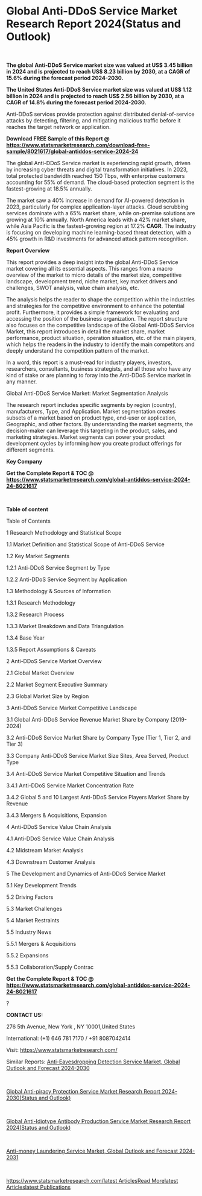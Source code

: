 <h1>Global Anti-DDoS Service Market Research Report 2024(Status and Outlook)</h1><br/><p><strong>The global Anti-DDoS Service market size was valued at US$ 3.45 billion in 2024 and is projected to reach US$ 8.23 billion by 2030, at a <strong>CAGR</strong> of 15.6% during the forecast period 2024-2030.</strong></p>
 
 
 
 <p><strong>The United States Anti-DDoS Service market size was valued at US$ 1.12 billion in 2024 and is projected to reach US$ 2.56 billion by 2030, at a <strong>CAGR</strong> of 14.8% during the forecast period 2024-2030.</strong></p>
 
 
 
 <p>Anti-DDoS services provide protection against distributed denial-of-service attacks by detecting, filtering, and mitigating malicious traffic before it reaches the target network or application.</p>
 
 
 
 <p><strong>Download FREE Sample of this Report @ <a href="https://www.statsmarketresearch.com/download-free-sample/8021617/global-antiddos-service-2024-24">https://www.statsmarketresearch.com/download-free-sample/8021617/global-antiddos-service-2024-24</a></strong></p>
 
 
 
 <p>The global Anti-DDoS Service market is experiencing rapid growth, driven by increasing cyber threats and digital transformation initiatives. In 2023, total protected bandwidth reached 150 Tbps, with enterprise customers accounting for 55% of demand. The cloud-based protection segment is the fastest-growing at 18.5% annually.</p>
 
 
 
 <p>The market saw a 40% increase in demand for AI-powered detection in 2023, particularly for complex application-layer attacks. Cloud scrubbing services dominate with a 65% market share, while on-premise solutions are growing at 10% annually. North America leads with a 42% market share, while Asia Pacific is the fastest-growing region at 17.2% <strong>CAGR</strong>. The industry is focusing on developing machine learning-based threat detection, with a 45% growth in R&D investments for advanced attack pattern recognition.</p>
 
 
 
 <p><strong style="text-align:center">Report Overview</strong></p>
 
 
 
 <p>This report provides a deep insight into the global Anti-DDoS Service market covering all its essential aspects. This ranges from a macro overview of the market to micro details of the market size, competitive landscape, development trend, niche market, key market drivers and challenges, SWOT analysis, value chain analysis, etc.</p>
 
 
 
 <p>The analysis helps the reader to shape the competition within the industries and strategies for the competitive environment to enhance the potential profit. Furthermore, it provides a simple framework for evaluating and accessing the position of the business organization. The report structure also focuses on the competitive landscape of the Global Anti-DDoS Service Market, this report introduces in detail the market share, market performance, product situation, operation situation, etc. of the main players, which helps the readers in the industry to identify the main competitors and deeply understand the competition pattern of the market.</p>
 
 
 
 <p>In a word, this report is a must-read for industry players, investors, researchers, consultants, business strategists, and all those who have any kind of stake or are planning to foray into the Anti-DDoS Service market in any manner.</p>
 
 
 
 <p>Global Anti-DDoS Service Market: Market Segmentation Analysis</p>
 
 
 
 <p>The research report includes specific segments by region (country), manufacturers, Type, and Application. Market segmentation creates subsets of a market based on product type, end-user or application, Geographic, and other factors. By understanding the market segments, the decision-maker can leverage this targeting in the product, sales, and marketing strategies. Market segments can power your product development cycles by informing how you create product offerings for different segments.</p>
 
 
 
 <p><strong>Key Company</strong></p>
 
 
 
 <div><b>Get the Complete Report & TOC @ <a href="https://www.statsmarketresearch.com/global-antiddos-service-2024-24-8021617">https://www.statsmarketresearch.com/global-antiddos-service-2024-24-8021617</a></b></div>
 
 
 
 <p><br />
 
 <b>Table of content</b></p>
 
 
 
 <p>Table of Contents<br />
 
 1 Research Methodology and Statistical Scope<br />
 
 1.1 Market Definition and Statistical Scope of Anti-DDoS Service<br />
 
 1.2 Key Market Segments<br />
 
 1.2.1 Anti-DDoS Service Segment by Type<br />
 
 1.2.2 Anti-DDoS Service Segment by Application<br />
 
 1.3 Methodology & Sources of Information<br />
 
 1.3.1 Research Methodology<br />
 
 1.3.2 Research Process<br />
 
 1.3.3 Market Breakdown and Data Triangulation<br />
 
 1.3.4 Base Year<br />
 
 1.3.5 Report Assumptions & Caveats<br />
 
 2 Anti-DDoS Service Market Overview<br />
 
 2.1 Global Market Overview<br />
 
 2.2 Market Segment Executive Summary<br />
 
 2.3 Global Market Size by Region<br />
 
 3 Anti-DDoS Service Market Competitive Landscape<br />
 
 3.1 Global Anti-DDoS Service Revenue Market Share by Company (2019-2024)<br />
 
 3.2 Anti-DDoS Service Market Share by Company Type (Tier 1, Tier 2, and Tier 3)<br />
 
 3.3 Company Anti-DDoS Service Market Size Sites, Area Served, Product Type<br />
 
 3.4 Anti-DDoS Service Market Competitive Situation and Trends<br />
 
 3.4.1 Anti-DDoS Service Market Concentration Rate<br />
 
 3.4.2 Global 5 and 10 Largest Anti-DDoS Service Players Market Share by Revenue<br />
 
 3.4.3 Mergers & Acquisitions, Expansion<br />
 
 4 Anti-DDoS Service Value Chain Analysis<br />
 
 4.1 Anti-DDoS Service Value Chain Analysis<br />
 
 4.2 Midstream Market Analysis<br />
 
 4.3 Downstream Customer Analysis<br />
 
 5 The Development and Dynamics of Anti-DDoS Service Market<br />
 
 5.1 Key Development Trends<br />
 
 5.2 Driving Factors<br />
 
 5.3 Market Challenges<br />
 
 5.4 Market Restraints<br />
 
 5.5 Industry News<br />
 
 5.5.1 Mergers & Acquisitions<br />
 
 5.5.2 Expansions<br />
 
 5.5.3 Collaboration/Supply Contrac</p>
 
 
 
 <div><b>Get the Complete Report & TOC @ <a href="https://www.statsmarketresearch.com/global-antiddos-service-2024-24-8021617">https://www.statsmarketresearch.com/global-antiddos-service-2024-24-8021617</a></b></div>
 
 
 
 <p>? </p>
 
 
 
 <p><b>CONTACT US:</b><br />
 
 276 5th Avenue, New York , NY 10001,United States<br />
 
 International: (+1) 646 781 7170 / +91 8087042414<br />
 
 Visit: <a href="https://www.statsmarketresearch.com/">https://www.statsmarketresearch.com/</a><br />
 
 Similar Reports: <a href="https://www.statsmarketresearch.com/global-antiddos-service-2024-24-8021617">Anti-Eavesdropping Detection Service Market, Global Outlook and Forecast 2024-2030</a><br />
 
 <br />
 
 <a href="https://www.statsmarketresearch.com/global-antiddos-service-2024-24-8021617">Global Anti-piracy Protection Service Market Research Report 2024-2030(Status and Outlook)</a><br />
 
 <br />
 
 <a href="https://www.statsmarketresearch.com/global-antiddos-service-2024-24-8021617">Global Anti-Idiotype Antibody Production Service Market Research Report 2024(Status and Outlook)</a><br />
 
 <br />
 
 <a href="https://www.statsmarketresearch.com/global-antiddos-service-2024-24-8021617">Anti-money Laundering Service Market, Global Outlook and Forecast 2024-2031</a><br />
 
 <br />
 
 <a href="https://gyeongbokgung.com">https://www.statsmarketresearch.com/</a><a href="https://hallyeomaritime.com">latest Articles</a><a href="https://jingwansa.com">Read More</a><a href="https://nguoiviet.jp/">latest Articles</a><a href="https://www.intelmarketresearch.com/">latest Publications</a></p>